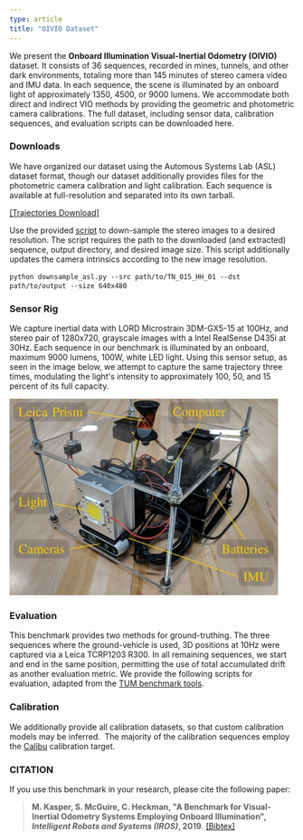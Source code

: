 ```yaml
---
type: article
title: "OIVIO Dataset"
---
```


We present the **Onboard Illumination Visual-Inertial Odometry (OIVIO)**
dataset. It consists of 36 sequences, recorded in mines, tunnels, and other dark
environments, totaling more than 145 minutes of stereo camera video and IMU
data. In each sequence, the scene is illuminated by an onboard light of
approximately 1350, 4500, or 9000 lumens. We accommodate both direct and
indirect VIO methods by providing the geometric and photometric camera
calibrations. The full dataset, including sensor data, calibration sequences,
and evaluation scripts can be downloaded here.

### Downloads

We have organized our dataset using the Automous Systems Lab (ASL) dataset
format, though our dataset additionally provides files for the photometric
camera calibration and light calibration. Each sequence is available at
full-resolution and separated into its own tarball.

[[Trajectories Download]](trajectories)

Use the provided
[script](https://drive.google.com/uc?export=download&amp;id=1Aak0eQJVv0itUu0BR7VC9fzK7XKhtpZP)
to down-sample the stereo images to a desired resolution. The script requires
the path to the downloaded (and extracted) sequence, output directory, and
desired image size. This script additionally updates the camera intrinsics
according to the new image resolution.

```
python downsample_asl.py --src path/to/TN_015_HH_01 --dst path/to/output --size 640x480
```

### Sensor Rig

We capture inertial data with LORD Microstrain 3DM-GX5-15 at 100Hz, and stereo
pair of 1280x720, grayscale images with a Intel RealSense D435i at 30Hz. Each
sequence in our benchmark is illuminated by an onboard, maximum 9000 lumens,
100W, white LED light. Using this sensor setup, as seen in the image below, we
attempt to capture the same trajectory three times, modulating the light's
intensity to approximately 100, 50, and 15 percent of its full capacity.

![Photo of sensor rig](/img/oivio/sensor-thumbnail.jpg)

### Evaluation

This benchmark provides two methods for ground-truthing. The three sequences
where the ground-vehicle is used, 3D positions at 10Hz were captured via a
Leica TCRP1203 R300. In all remaining sequences, we start and end in the same
position, permitting the use of total accumulated drift as another evaluation
metric. We provide the following scripts for evaluation, adapted from the [TUM
benchmark tools](https://vision.in.tum.de/data/datasets/rgbd-dataset/tools).

### Calibration

We additionally provide all calibration datasets, so that custom calibration
models may be inferred.&nbsp; The majority of the calibration sequences employ
the [Calibu](https://github.com/arpg/calibu) calibration target.

### CITATION

If you use this benchmark in your research, please cite the following paper:

> **M. Kasper, S. McGuire, C. Heckman, "A Benchmark for Visual-Inertial Odometry
> Systems Employing Onboard Illumination", _Intelligent Robots and Systems
> (IROS)_, 2019**. [[Bibtex]](oivio-ref.bib)
